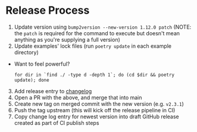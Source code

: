 # Release Process

1. Update version using `bump2version --new-version 1.12.0 patch` (NOTE: the `patch` is required for the command to execute but doesn't mean anything as you're supplying a full version)
2. Update examples' lock files (run `poetry update` in each example directory)

- Want to feel powerful?

  ```shell
  for dir in `find ./ -type d -depth 1`; do (cd $dir && poetry update); done
  ```

3. Add release entry to [changelog](./CHANGELOG.md)
4. Open a PR with the above, and merge that into main
5. Create new tag on merged commit with the new version (e.g. `v2.3.1`)
6. Push the tag upstream (this will kick off the release pipeline in CI)
7. Copy change log entry for newest version into draft GitHub release created as part of CI publish steps
